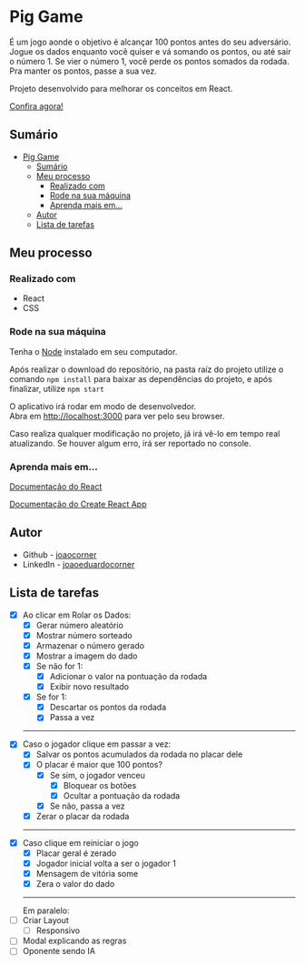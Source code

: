 # Pig Game

É um jogo aonde o objetivo é alcançar 100 pontos antes do seu adversário. Jogue os dados enquanto você quiser e vá somando os pontos, ou até sair o número 1. Se vier o número 1, você perde os pontos somados da rodada. Pra manter os pontos, passe a sua vez.

Projeto desenvolvido para melhorar os conceitos em React.

[Confira agora!](https://joaocorner.github.io/pig-game/)

## Sumário

- [Pig Game](#pig-game)
  - [Sumário](#sumário)
  - [Meu processo](#meu-processo)
    - [Realizado com](#realizado-com)
    - [Rode na sua máquina](#rode-na-sua-máquina)
    - [Aprenda mais em...](#aprenda-mais-em)
  - [Autor](#autor)
  - [Lista de tarefas](#lista-de-tarefas)

## Meu processo

### Realizado com

- React
- CSS

### Rode na sua máquina

Tenha o [Node](https://nodejs.org/en/) instalado em seu computador.

Após realizar o download do repositório, na pasta raíz do projeto utilize o comando `npm install` para baixar as dependências do projeto, e após finalizar, utilize `npm start`

O aplicativo irá rodar em modo de desenvolvedor.\
Abra em [http://localhost:3000](http://localhost:3000) para ver pelo seu browser.

Caso realiza qualquer modificação no projeto, já irá vê-lo em tempo real atualizando.
Se houver algum erro, irá ser reportado no console.

### Aprenda mais em...

[Documentação do React](https://reactjs.org/)

[Documentação do Create React App](https://facebook.github.io/create-react-app/docs/getting-started)

## Autor

- Github - [joaocorner](https://github.com/joaocorner)
- LinkedIn - [joaoeduardocorner](https://www.linkedin.com/in/joaoeduardocorner/)

## Lista de tarefas

- [x] Ao clicar em Rolar os Dados:
  - [x] Gerar número aleatório
  - [x] Mostrar número sorteado
  - [x] Armazenar o número gerado
  - [x] Mostrar a imagem do dado
  - [x] Se não for 1:
    - [x] Adicionar o valor na pontuação da rodada
    - [x] Exibir novo resultado
  - [x] Se for 1:
    - [x] Descartar os pontos da rodada
    - [x] Passa a vez
  ***
- [x] Caso o jogador clique em passar a vez:
  - [x] Salvar os pontos acumulados da rodada no placar dele
  - [x] O placar é maior que 100 pontos?
    - [x] Se sim, o jogador venceu
      - [x] Bloquear os botões
      - [x] Ocultar a pontuação da rodada
    - [x] Se não, passa a vez
  - [x] Zerar o placar da rodada
  ***
- [x] Caso clique em reiniciar o jogo
  - [x] Placar geral é zerado
  - [x] Jogador inicial volta a ser o jogador 1
  - [x] Mensagem de vitória some
  - [x] Zera o valor do dado
  ***
  Em paralelo:
- [ ] Criar Layout
  - [ ] Responsivo
- [ ] Modal explicando as regras
- [ ] Oponente sendo IA
